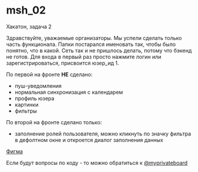 # msh_02
Хакатон, задача 2

Здравствуйте, уважаемые организаторы. Мы успели сделать только часть функционала.
Папки постарался именовать так, чтобы было понятно, что в какой.
Сеть так и не пришлось делать, потому что бэкенд не готов.
Для входа в первый раз просто нажмите логин или зарегистрироваться, присвоится юзер_ид 1.

По первой на фронте **НЕ** сделано:
* пуш-уведомления
* нормальная синхронизация с календарем
* профиль юзера
* картинки
* фильтры

По второй на фронте сделано только:
* заполнение ролей пользователя, можно кликнуть по значку фильтра в дефолтном окне и откроется диалог заполнения данных

[Фигма](https://www.figma.com/file/PGwWZZxiiesuR3tW5Jqa4s/Moscow-City-Hack?node-id=0%3A1)

Если будут вопросы по коду - то можно обратиться к [@myprivateboard](https://t.me/myprivateboard)
